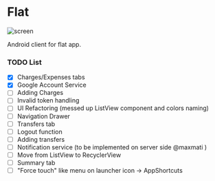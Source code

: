 # Flat

![screen](https://raw.githubusercontent.com/rpieja/flat/master/pic/flat-logo.png)

Android client for flat app.

### TODO List
- [x] Charges/Expenses tabs
- [x] Google Account Service
- [ ] Adding Charges
- [ ] Invalid token handling
- [ ] UI Refactoring (messed up ListView component and colors naming)
- [ ] Navigation Drawer
- [ ] Transfers tab
- [ ] Logout function
- [ ] Adding transfers
- [ ] Notification service (to be implemented on server side @maxmati )
- [ ] Move from ListView to RecyclerView
- [ ] Summary tab
- [ ] "Force touch" like menu on launcher icon -> AppShortcuts